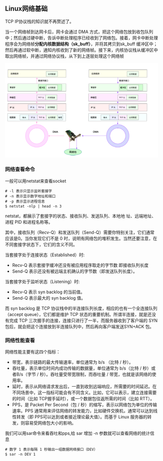 ## Linux网络基础
TCP IP协议栈的知识就不再赘述了。

当一个网络帧到达网卡后，网卡会通过 DMA 方式，把这个网络包放到收包队列中；然后通过硬中断，告诉中断处理程序已经收到了网络包。接着，网卡中断处理程序会为网络帧**分配内核数据结构（sk_buff）**，并将其拷贝到sk_buff 缓冲区中；然后再通过软中断，通知内核收到了新的网络帧。接下来，内核协议栈从缓冲区中取出网络帧，并通过网络协议栈，从下到上逐层处理这个网络帧

![](image/net0.png)

### 网络查看命令

一般可以用netstat来查看socket

```
# -l 表示只显示监听套接字
# -n 表示显示数字地址和端口 
# -p 表示显示进程信息
$ netstat -nlp | head -n 3
```

netstat，都展示了套接字的状态、接收队列、发送队列、本地地
址、远端地址、进程 PID 和进程名称等。

其中，接收队列（Recv-Q）和发送队列（Send-Q）需要你特别关注，它们通常应该是0。当你发现它们不是 0 时，说明有网络包的堆积发生。当然还要注意，在不同套接字状态下，它们的含义不同。

当套接字处于连接状态（Established）时:

 - Recv-Q 表示套接字缓冲还没有被应用程序取走的字节数 即接收队列长度  
 - Send-Q 表示还没有被远端主机确认的字节数（即发送队列长度）。

当套接字处于监听状态（Listening）时:

 - Recv-Q 表示 syn backlog 的当前值。
 - Send-Q 表示最大的 syn backlog 值。

而 syn backlog 是 TCP 协议栈中的半连接队列长度，相应的也有一个全连接队列
（accept queue），它们都是维护 TCP 状态的重要机制。所谓半连接，就是还没有完成 TCP 三次握手的连接，连接只进行了一半，而服务器收到了客户端的 SYN 包后，就会把这个连接放到半连接队列中，然后再向客户端发送SYN+ACK 包。

### 网络性能查看
网络性能主要有这四个指标：

 - 带宽，表示链路的最大传输速率，单位通常为 b/s （比特 / 秒）。
 - 吞吐量，表示单位时间内成功传输的数据量，单位通常为 b/s（比特 / 秒）或者B/s（字节 / 秒）。吞吐量受带宽限制，而吞吐量 / 带宽，也就是该网络的使用率。
 - 延时，表示从网络请求发出后，一直到收到远端响应，所需要的时间延迟。在不同场景中，这一指标可能会有不同含义。比如，它可以表示，建立连接需要的时间（比如 TCP握手延时），或一个数据包往返所需的时间（比如 RTT）。
 - PPS，是 Packet Per Second（包 / 秒）的缩写，表示以网络包为单位的传输速率。PPS 通常用来评估网络的转发能力，比如硬件交换机，通常可以达到线性转发（即 PPS可以达到或者接近理论最大值）。而基于 Linux 服务器的转发，则容易受网络包大小的影响。

我们可以用sar命令来看吞吐和pps,给 sar 增加 -n 参数就可以查看网络的统计信息


```
# 数字 1 表示每隔 1 秒输出一组数据网络接口（DEV）
$ sar -n DEV 1
```